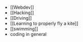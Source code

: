 - [[Webdev]]
- [[Hacking]] 
- [[Driving]]
- [[Learning to properly fly a kite]]
- [[swimming]] 
- coding in general